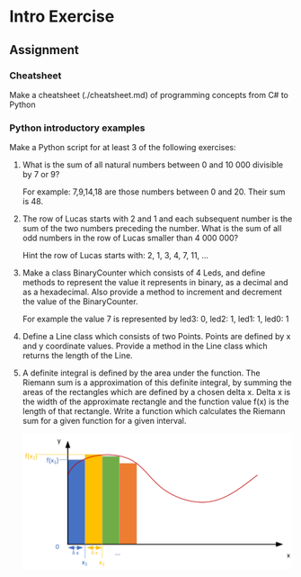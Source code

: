 # Intro Exercise

## Assignment

### Cheatsheet

Make a cheatsheet (./cheatsheet.md) of programming concepts from C# to Python

### Python introductory examples

Make a Python script for at least 3 of the following exercises:

1. What is the sum of all natural numbers between 0 and 10 000 divisible by 7 or 9?

    For example: 7,9,14,18 are those numbers between 0 and 20. Their sum is 48.

1. The row of Lucas starts with 2 and 1 and each subsequent number is the sum of the two numbers preceding the number. What is the sum of all odd numbers in the row of Lucas smaller than 4 000 000?

    Hint the row of Lucas starts with: 2, 1, 3, 4, 7, 11, ...

1. Make a class BinaryCounter which consists of 4 Leds, and define methods to represent the value it represents in binary, as a decimal and as a hexadecimal. Also provide a method to increment and decrement the value of the BinaryCounter.

    For example the value 7 is represented by led3: 0, led2: 1, led1: 1, led0: 1

1. Define a Line class which consists of two Points. Points are defined by x and y coordinate values. Provide a method in the Line class which returns the length of the Line.
1. A definite integral is defined by the area under the function. The Riemann sum is a approximation of this definite integral, by summing the areas of the rectangles which are defined by a chosen delta x. Delta x is the width of the approximate rectangle and the function value f(x) is the length of that rectangle. Write a function which calculates the Riemann sum for a given function for a given interval.

    ![Riemann sum example](./assets/riemann.png)
